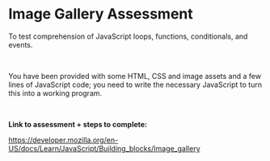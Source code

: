# Image Gallery Assessment

To test comprehension of JavaScript loops, functions, conditionals, and events. 

<br>

You have been provided with some HTML, CSS and image assets and a few lines of JavaScript code; you need to write the necessary JavaScript to turn this into a working program. 

<br>

**Link to assessment + steps to complete:**


https://developer.mozilla.org/en-US/docs/Learn/JavaScript/Building_blocks/Image_gallery